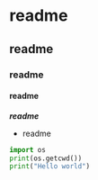 # readme

## readme

### readme

#### readme


***readme***

* readme

```python
import os
print(os.getcwd())
print("Hello world")
```

